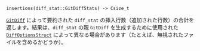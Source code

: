 ```
insertions(diff_stat::GitDiffStats) -> Csize_t
```

[`GitDiff`](@ref) によって要約された `diff_stat` の挿入行数（追加された行数）の合計を返します。結果は、`diff_stat` の親 `GitDiff` を生成するために使用された [`DiffOptionsStruct`](@ref) によって異なる場合があります（たとえば、無視されたファイルを含めるかどうか）。
